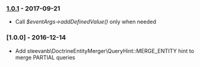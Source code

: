 ### [1.0.1](../../compare/1.0.0...1.0.1) - 2017-09-21

- Call _$eventArgs->addDefinedValue()_ only when needed

### [1.0.0] - 2016-12-14

- Add steevanb\DoctrineEntityMerger\QueryHint::MERGE_ENTITY hint to merge PARTIAL queries
